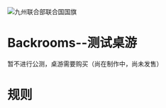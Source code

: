 ![九州联合部联合国国旗](https://github.com/DrLimomo/Backrooms--/assets/116456110/66486f18-241c-403c-9d6e-f2b9a71789fc)
# Backrooms--测试桌游
暂不进行公测，桌游需要购买（尚在制作中，尚未发售）
# 规则
